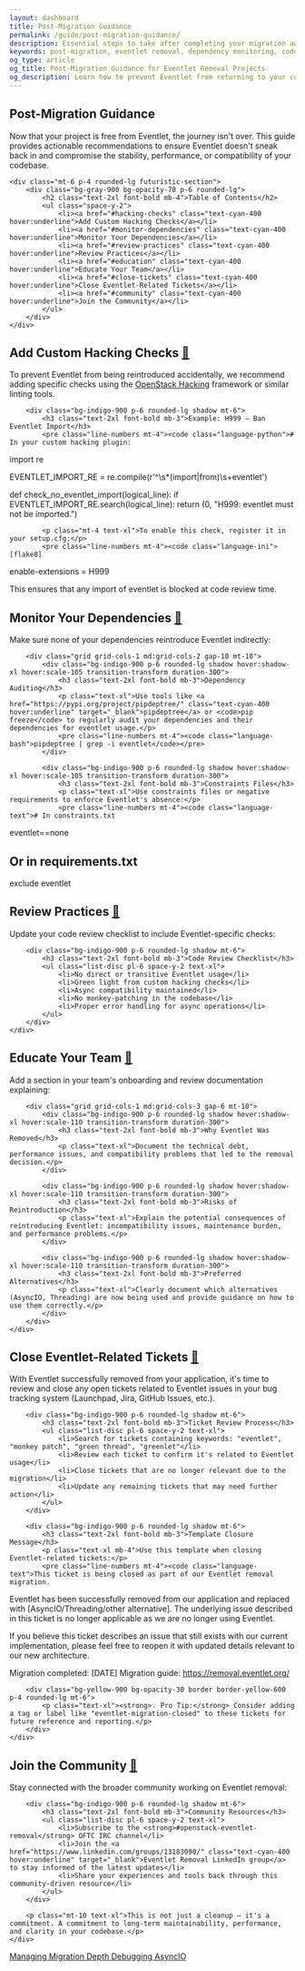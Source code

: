 ```yaml
---
layout: dashboard
title: Post-Migration Guidance
permalink: /guide/post-migration-guidance/
description: Essential steps to take after completing your migration away from Eventlet to ensure it doesn't return to your codebase, including code checks, dependency monitoring, and team education.
keywords: post-migration, eventlet removal, dependency monitoring, code checks, hacking checks, migration maintenance
og_type: article
og_title: Post-Migration Guidance for Eventlet Removal Projects
og_description: Learn how to prevent Eventlet from returning to your codebase with code checks, dependency monitoring, and team education after successful migration.
---
```

<section>
    <h1 class="text-4xl font-bold">Post-Migration Guidance</h1>
    <p class="mt-10 text-xl">Now that your project is free from Eventlet, the journey isn't over. This guide provides actionable recommendations to ensure Eventlet doesn't sneak back in and compromise the stability, performance, or compatibility of your codebase.</p>

    <div class="mt-6 p-4 rounded-lg futuristic-section">
        <div class="bg-gray-900 bg-opacity-70 p-6 rounded-lg">
            <h2 class="text-2xl font-bold mb-4">Table of Contents</h2>
            <ul class="space-y-2">
                <li><a href="#hacking-checks" class="text-cyan-400 hover:underline">Add Custom Hacking Checks</a></li>
                <li><a href="#monitor-dependencies" class="text-cyan-400 hover:underline">Monitor Your Dependencies</a></li>
                <li><a href="#review-practices" class="text-cyan-400 hover:underline">Review Practices</a></li>
                <li><a href="#education" class="text-cyan-400 hover:underline">Educate Your Team</a></li>
                <li><a href="#close-tickets" class="text-cyan-400 hover:underline">Close Eventlet-Related Tickets</a></li>
                <li><a href="#community" class="text-cyan-400 hover:underline">Join the Community</a></li>
            </ul>
        </div>
    </div>
</section>

<section>
    <div class="mt-10">
        <h2 id="hacking-checks" class="text-3xl font-bold mb-6">Add Custom Hacking Checks <a href="#hacking-checks" class="text-cyan-400 text-xl">🔗</a></h2>
        <p class="mt-10 text-xl">To prevent Eventlet from being reintroduced accidentally, we recommend adding specific checks using the <a href="https://docs.openstack.org/hacking/latest/" class="text-cyan-400" target="_blank">OpenStack Hacking</a> framework or similar linting tools.</p>

        <div class="bg-indigo-900 p-6 rounded-lg shadow mt-6">
            <h3 class="text-2xl font-bold mb-3">Example: H999 – Ban Eventlet Import</h3>
            <pre class="line-numbers mt-4"><code class="language-python"># In your custom hacking plugin:
import re

EVENTLET_IMPORT_RE = re.compile(r'^\s*(import|from)\s+eventlet')

def check_no_eventlet_import(logical_line):
    if EVENTLET_IMPORT_RE.search(logical_line):
        return (0, "H999: eventlet must not be imported.")</code></pre>

            <p class="mt-4 text-xl">To enable this check, register it in your setup.cfg:</p>
            <pre class="line-numbers mt-4"><code class="language-ini">[flake8]
enable-extensions = H999</code></pre>
            <p class="mt-4 text-xl">This ensures that any import of eventlet is blocked at code review time.</p>
        </div>
    </div>
</section>

<section>
    <div class="mt-10">
        <h2 id="monitor-dependencies" class="text-3xl font-bold mb-6">Monitor Your Dependencies <a href="#monitor-dependencies" class="text-cyan-400 text-xl">🔗</a></h2>
        <p class="mt-10 text-xl">Make sure none of your dependencies reintroduce Eventlet indirectly:</p>
        
        <div class="grid grid-cols-1 md:grid-cols-2 gap-10 mt-10">
            <div class="bg-indigo-900 p-6 rounded-lg shadow hover:shadow-xl hover:scale-105 transition-transform duration-300">
                <h3 class="text-2xl font-bold mb-3">Dependency Auditing</h3>
                <p class="text-xl">Use tools like <a href="https://pypi.org/project/pipdeptree/" class="text-cyan-400 hover:underline" target="_blank">pipdeptree</a> or <code>pip freeze</code> to regularly audit your dependencies and their dependencies for eventlet usage.</p>
                <pre class="line-numbers mt-4"><code class="language-bash">pipdeptree | grep -i eventlet</code></pre>
            </div>
            
            <div class="bg-indigo-900 p-6 rounded-lg shadow hover:shadow-xl hover:scale-105 transition-transform duration-300">
                <h3 class="text-2xl font-bold mb-3">Constraints Files</h3>
                <p class="text-xl">Use constraints files or negative requirements to enforce Eventlet's absence:</p>
                <pre class="line-numbers mt-4"><code class="language-text"># In constraints.txt
eventlet==none

# Or in requirements.txt
exclude eventlet</code></pre>
            </div>
        </div>
    </div>
</section>

<section>
    <div class="mt-10">
        <h2 id="review-practices" class="text-3xl font-bold mb-6">Review Practices <a href="#review-practices" class="text-cyan-400 text-xl">🔗</a></h2>
        <p class="mt-10 text-xl">Update your code review checklist to include Eventlet-specific checks:</p>
        
        <div class="bg-indigo-900 p-6 rounded-lg shadow mt-6">
            <h3 class="text-2xl font-bold mb-3">Code Review Checklist</h3>
            <ul class="list-disc pl-6 space-y-2 text-xl">
                <li>No direct or transitive Eventlet usage</li>
                <li>Green light from custom hacking checks</li>
                <li>Async compatibility maintained</li>
                <li>No monkey-patching in the codebase</li>
                <li>Proper error handling for async operations</li>
            </ul>
        </div>
    </div>
</section>

<section>
    <div class="mt-10">
        <h2 id="education" class="text-3xl font-bold mb-6">Educate Your Team <a href="#education" class="text-cyan-400 text-xl">🔗</a></h2>
        <p class="mt-10 text-xl">Add a section in your team's onboarding and review documentation explaining:</p>
        
        <div class="grid grid-cols-1 md:grid-cols-3 gap-6 mt-10">
            <div class="bg-indigo-900 p-6 rounded-lg shadow hover:shadow-xl hover:scale-110 transition-transform duration-300">
                <h3 class="text-2xl font-bold mb-3">Why Eventlet Was Removed</h3>
                <p class="text-xl">Document the technical debt, performance issues, and compatibility problems that led to the removal decision.</p>
            </div>
            
            <div class="bg-indigo-900 p-6 rounded-lg shadow hover:shadow-xl hover:scale-110 transition-transform duration-300">
                <h3 class="text-2xl font-bold mb-3">Risks of Reintroduction</h3>
                <p class="text-xl">Explain the potential consequences of reintroducing Eventlet: incompatibility issues, maintenance burden, and performance problems.</p>
            </div>
            
            <div class="bg-indigo-900 p-6 rounded-lg shadow hover:shadow-xl hover:scale-110 transition-transform duration-300">
                <h3 class="text-2xl font-bold mb-3">Preferred Alternatives</h3>
                <p class="text-xl">Clearly document which alternatives (AsyncIO, Threading) are now being used and provide guidance on how to use them correctly.</p>
            </div>
        </div>
    </div>
</section>

<section>
    <div class="mt-10">
        <h2 id="close-tickets" class="text-3xl font-bold mb-6">Close Eventlet-Related Tickets <a href="#close-tickets" class="text-cyan-400 text-xl">🔗</a></h2>
        <p class="mt-10 text-xl">With Eventlet successfully removed from your application, it's time to review and close any open tickets related to Eventlet issues in your bug tracking system (Launchpad, Jira, GitHub Issues, etc.).</p>
        
        <div class="bg-indigo-900 p-6 rounded-lg shadow mt-6">
            <h3 class="text-2xl font-bold mb-3">Ticket Review Process</h3>
            <ul class="list-disc pl-6 space-y-2 text-xl">
                <li>Search for tickets containing keywords: "eventlet", "monkey patch", "green thread", "greenlet"</li>
                <li>Review each ticket to confirm it's related to Eventlet usage</li>
                <li>Close tickets that are no longer relevant due to the migration</li>
                <li>Update any remaining tickets that may need further action</li>
            </ul>
        </div>
        
        <div class="bg-indigo-900 p-6 rounded-lg shadow mt-6">
            <h3 class="text-2xl font-bold mb-3">Template Closure Message</h3>
            <p class="text-xl mb-4">Use this template when closing Eventlet-related tickets:</p>
            <pre class="line-numbers mt-4"><code class="language-text">This ticket is being closed as part of our Eventlet removal migration.

Eventlet has been successfully removed from our application and replaced with 
[AsyncIO/Threading/other alternative]. The underlying issue described in this 
ticket is no longer applicable as we are no longer using Eventlet.

If you believe this ticket describes an issue that still exists with our 
current implementation, please feel free to reopen it with updated details 
relevant to our new architecture.

Migration completed: [DATE]
Migration guide: https://removal.eventlet.org/</code></pre>
        </div>
        
        <div class="bg-yellow-900 bg-opacity-30 border border-yellow-600 p-4 rounded-lg mt-6">
            <p class="text-xl"><strong>💡 Pro Tip:</strong> Consider adding a tag or label like "eventlet-migration-closed" to these tickets for future reference and reporting.</p>
        </div>
    </div>
</section>

<section>
    <div class="mt-10">
        <h2 id="community" class="text-3xl font-bold mb-6">Join the Community <a href="#community" class="text-cyan-400 text-xl">🔗</a></h2>
        <p class="mt-10 text-xl">Stay connected with the broader community working on Eventlet removal:</p>
        
        <div class="bg-indigo-900 p-6 rounded-lg shadow mt-6">
            <h3 class="text-2xl font-bold mb-3">Community Resources</h3>
            <ul class="list-disc pl-6 space-y-2 text-xl">
                <li>Subscribe to the <strong>#openstack-eventlet-removal</strong> OFTC IRC channel</li>
                <li>Join the <a href="https://www.linkedin.com/groups/13183090/" class="text-cyan-400 hover:underline" target="_blank">Eventlet Removal LinkedIn group</a> to stay informed of the latest updates</li>
                <li>Share your experiences and tools back through this community-driven resource</li>
            </ul>
        </div>
        
        <p class="mt-10 text-xl">This is not just a cleanup – it's a commitment. A commitment to long-term maintainability, performance, and clarity in your codebase.</p>
    </div>
</section>

<div class="mt-10 flex justify-between">
    <a href="{{ site.baseurl }}{% link guide/depth.md %}" class="inline-block bg-gradient-to-r from-yellow-400 to-yellow-600 text-gray-900 font-semibold py-3 px-8 rounded hover:scale-105 transition-transform">
        <i class="fas fa-arrow-left mr-2"></i>Managing Migration Depth
    </a>
    <a href="{{ site.baseurl }}{% link guide/debug-asyncio.md %}" class="inline-block bg-gradient-to-r from-cyan-400 to-blue-600 text-gray-900 font-semibold py-3 px-8 rounded hover:scale-105 transition-transform">
        Debugging AsyncIO<i class="fas fa-arrow-right ml-2"></i>
    </a>
</div>